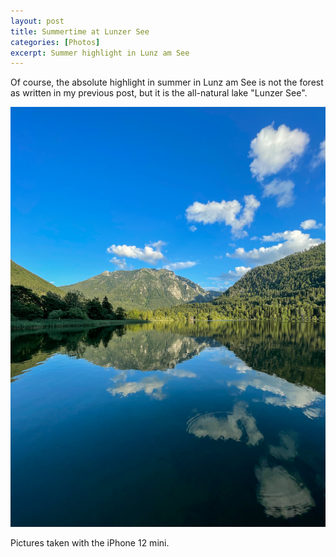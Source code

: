 ```yaml
---
layout: post
title: Summertime at Lunzer See
categories: [Photos]
excerpt: Summer highlight in Lunz am See
---
```


Of course, the absolute highlight in summer in Lunz am See is not the forest as written in my previous post, but it is the all-natural lake "Lunzer See".

![Summertime in Lunz am See](../images/20210804/summer_lunzer_see.jpg)


Pictures taken with the iPhone 12 mini.
